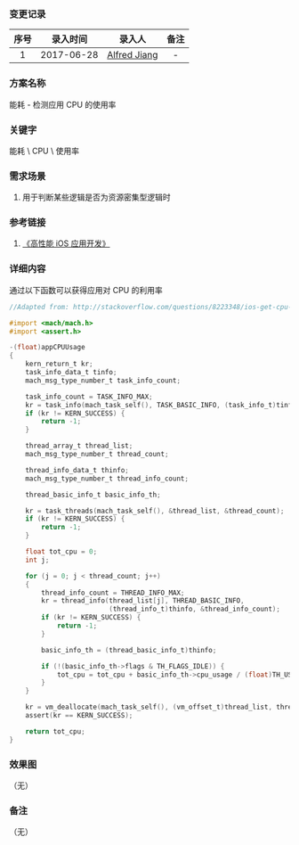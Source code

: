 ### 变更记录

| 序号 | 录入时间 | 录入人 | 备注 |
|:--------:|:--------:|:--------:|:--------:|
| 1 | 2017-06-28 | [Alfred Jiang](https://github.com/viktyz) | - |

### 方案名称

能耗 - 检测应用 CPU 的使用率 

### 关键字

能耗 \ CPU \ 使用率

### 需求场景

1. 用于判断某些逻辑是否为资源密集型逻辑时

### 参考链接

1. [《高性能 iOS 应用开发》](https://book.douban.com/subject/27013752/)

### 详细内容

通过以下函数可以获得应用对 CPU 的利用率

```objective-c
//Adapted from: http://stackoverflow.com/questions/8223348/ios-get-cpu-usage-from-application

#import <mach/mach.h>
#import <assert.h>

-(float)appCPUUsage
{
	kern_return_t kr;
	task_info_data_t tinfo;
	mach_msg_type_number_t task_info_count;

	task_info_count = TASK_INFO_MAX;
	kr = task_info(mach_task_self(), TASK_BASIC_INFO, (task_info_t)tinfo, &task_info_count);
	if (kr != KERN_SUCCESS) {
		return -1;
	}

	thread_array_t thread_list;
	mach_msg_type_number_t thread_count;

	thread_info_data_t thinfo;
	mach_msg_type_number_t thread_info_count;

	thread_basic_info_t basic_info_th;

	kr = task_threads(mach_task_self(), &thread_list, &thread_count);
	if (kr != KERN_SUCCESS) {
		return -1;
	}

	float tot_cpu = 0;
	int j;

	for (j = 0; j < thread_count; j++)
	{
		thread_info_count = THREAD_INFO_MAX;
		kr = thread_info(thread_list[j], THREAD_BASIC_INFO,
						 (thread_info_t)thinfo, &thread_info_count);
		if (kr != KERN_SUCCESS) {
			return -1;
		}

		basic_info_th = (thread_basic_info_t)thinfo;

		if (!(basic_info_th->flags & TH_FLAGS_IDLE)) {
			tot_cpu = tot_cpu + basic_info_th->cpu_usage / (float)TH_USAGE_SCALE * 100.0;
		}
	}

	kr = vm_deallocate(mach_task_self(), (vm_offset_t)thread_list, thread_count * sizeof(thread_t));
	assert(kr == KERN_SUCCESS);

	return tot_cpu;
}
```

### 效果图
（无）

### 备注
（无）